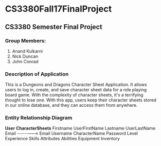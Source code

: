 # CS3380Fall17FinalProject
## CS3380 Semester Final Project

### Group Members:
1. Anand Kulkarni
2. Nick Duncan
3. John Conrad

### Description of Application
This is a Dungeons and Dragons Character Sheet Application. It allows users to log in, create, and save character sheet data for a role playing board game. With the complexity of character sheets, it's a terrifying thought to lose one. With this app, users keep their character sheets stored in our online database, and they can access them from anywhere.

### Entity Relationship Diagram
**User**        **CharacterSheets**
Firstname       UserFirstName
Lastname        UserLastName
Email --------> Email
Username        CharacterName
Password        Level
                Experience
                Skills
                Attributes
                Abilities
                Equipment
                Inventory
                
### 
